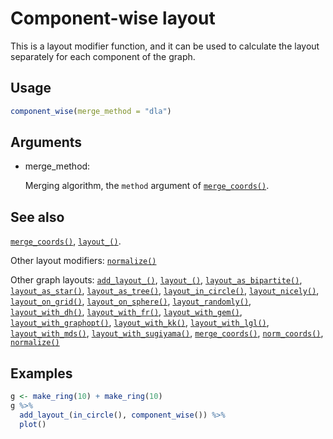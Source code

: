 # Component-wise layout

This is a layout modifier function, and it can be used to calculate the
layout separately for each component of the graph.

## Usage

``` r
component_wise(merge_method = "dla")
```

## Arguments

- merge_method:

  Merging algorithm, the `method` argument of
  [`merge_coords()`](https://r.igraph.org/reference/merge_coords.md).

## See also

[`merge_coords()`](https://r.igraph.org/reference/merge_coords.md),
[`layout_()`](https://r.igraph.org/reference/layout_.md).

Other layout modifiers:
[`normalize()`](https://r.igraph.org/reference/normalize.md)

Other graph layouts:
[`add_layout_()`](https://r.igraph.org/reference/add_layout_.md),
[`layout_()`](https://r.igraph.org/reference/layout_.md),
[`layout_as_bipartite()`](https://r.igraph.org/reference/layout_as_bipartite.md),
[`layout_as_star()`](https://r.igraph.org/reference/layout_as_star.md),
[`layout_as_tree()`](https://r.igraph.org/reference/layout_as_tree.md),
[`layout_in_circle()`](https://r.igraph.org/reference/layout_in_circle.md),
[`layout_nicely()`](https://r.igraph.org/reference/layout_nicely.md),
[`layout_on_grid()`](https://r.igraph.org/reference/layout_on_grid.md),
[`layout_on_sphere()`](https://r.igraph.org/reference/layout_on_sphere.md),
[`layout_randomly()`](https://r.igraph.org/reference/layout_randomly.md),
[`layout_with_dh()`](https://r.igraph.org/reference/layout_with_dh.md),
[`layout_with_fr()`](https://r.igraph.org/reference/layout_with_fr.md),
[`layout_with_gem()`](https://r.igraph.org/reference/layout_with_gem.md),
[`layout_with_graphopt()`](https://r.igraph.org/reference/layout_with_graphopt.md),
[`layout_with_kk()`](https://r.igraph.org/reference/layout_with_kk.md),
[`layout_with_lgl()`](https://r.igraph.org/reference/layout_with_lgl.md),
[`layout_with_mds()`](https://r.igraph.org/reference/layout_with_mds.md),
[`layout_with_sugiyama()`](https://r.igraph.org/reference/layout_with_sugiyama.md),
[`merge_coords()`](https://r.igraph.org/reference/merge_coords.md),
[`norm_coords()`](https://r.igraph.org/reference/norm_coords.md),
[`normalize()`](https://r.igraph.org/reference/normalize.md)

## Examples

``` r
g <- make_ring(10) + make_ring(10)
g %>%
  add_layout_(in_circle(), component_wise()) %>%
  plot()
```

